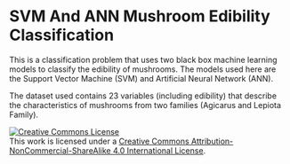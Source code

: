 # SVM And ANN Mushroom Edibility Classification

This is a classification problem that uses two black box machine learning models to classify the edibility of mushrooms. The models used here are the Support Vector Machine (SVM) and Artificial Neural Network (ANN).

The dataset used contains 23 variables (including edibility) that describe the characteristics of mushrooms from two families (Agicarus and Lepiota Family).

<a rel="license" href="http://creativecommons.org/licenses/by-nc-sa/4.0/"><img alt="Creative Commons License" style="border-width:0" src="https://i.creativecommons.org/l/by-nc-sa/4.0/88x31.png" /></a><br />This work is licensed under a <a rel="license" href="http://creativecommons.org/licenses/by-nc-sa/4.0/">Creative Commons Attribution-NonCommercial-ShareAlike 4.0 International License</a>.